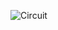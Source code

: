 ![Circuit](https://user-images.githubusercontent.com/49475559/122373283-f9e07d80-cf7e-11eb-80de-1791d1195c93.png)

